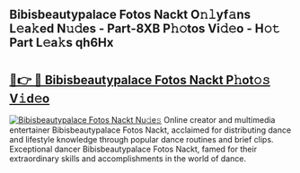 ## Bibisbeautypalace Fotos Nackt O𝚗𝚕yf𝚊ns L𝚎a𝚔ed N𝚞𝚍es - Part-8XB P𝚑𝚘tos Vi𝚍𝚎o - H𝚘𝚝 Part L𝚎a𝚔s qh6Hx

# <h2><a href="http://kfbblfd.oniu.top/?m=Bibisbeautypalace+Fotos+Nackt">🔗👉 🔴 Bibisbeautypalace Fotos Nackt P𝚑ot𝚘𝚜 V𝚒d𝚎o</a></h2>

[![Bibisbeautypalace Fotos Nackt Nu𝚍e𝚜](https://i.imgur.com/0qMVB7G.gif)](http://kfbblfd.oniu.top/?m=Bibisbeautypalace+Fotos+Nackt)
Online creator and multimedia entertainer Bibisbeautypalace Fotos Nackt, acclaimed for distributing dance and lifestyle knowledge through popular dance routines and brief clips. Exceptional dancer Bibisbeautypalace Fotos Nackt, famed for their extraordinary skills and accomplishments in the world of dance.  
